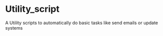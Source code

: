 # Utility_script
A Utility scripts to automatically do basic tasks like send emails or update systems
